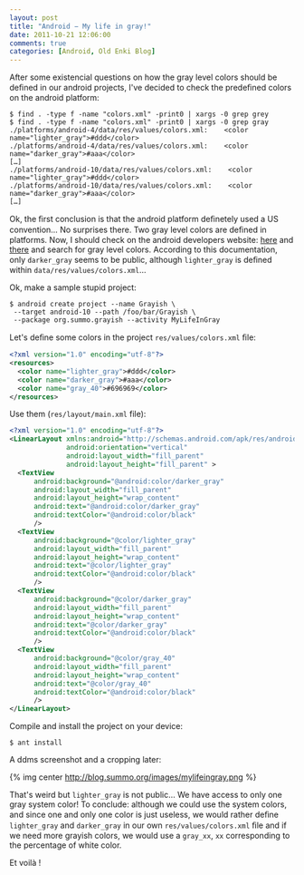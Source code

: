 ```yaml
---
layout: post
title: "Android − My life in gray!"
date: 2011-10-21 12:06:00
comments: true
categories: [Android, Old Enki Blog]
---
```

After some existencial questions on how the gray level colors should be deﬁned in our android projects, I've decided to check the predeﬁned colors on the android platform:

    $ find . -type f -name "colors.xml" -print0 | xargs -0 grep grey
    $ find . -type f -name "colors.xml" -print0 | xargs -0 grep gray
    ./platforms/android-4/data/res/values/colors.xml:    <color name="lighter_gray">#ddd</color>
    ./platforms/android-4/data/res/values/colors.xml:    <color name="darker_gray">#aaa</color>
    […]
    ./platforms/android-10/data/res/values/colors.xml:    <color name="lighter_gray">#ddd</color>
    ./platforms/android-10/data/res/values/colors.xml:    <color name="darker_gray">#aaa</color>
    […]

Ok, the ﬁrst conclusion is that the android platform deﬁnetely used a US convention… No surprises there. Two gray level colors are deﬁned in platforms. Now, I should check on the android developers website: [here](http://developer.android.com/reference/android/graphics/Color.html) and [there](http://developer.android.com/reference/android/R.color.html) and search for gray level colors. According to this documentation, only `darker_gray` seems to be public, although `lighter_gray` is deﬁned within `data/res/values/colors.xml`…

Ok, make a sample stupid project:

    $ android create project --name Grayish \
     --target android-10 --path /foo/bar/Grayish \
     --package org.summo.grayish --activity MyLifeInGray

Let's deﬁne some colors in the project `res/values/colors.xml` ﬁle:

```xml
<?xml version="1.0" encoding="utf-8"?>
<resources>
  <color name="lighter_gray">#ddd</color>
  <color name="darker_gray">#aaa</color>
  <color name="gray_40">#696969</color>
</resources>
```

Use them (`res/layout/main.xml` file):

```xml
<?xml version="1.0" encoding="utf-8"?>
<LinearLayout xmlns:android="http://schemas.android.com/apk/res/android"
              android:orientation="vertical"
              android:layout_width="fill_parent"
              android:layout_height="fill_parent" >
  <TextView
      android:background="@android:color/darker_gray"
      android:layout_width="fill_parent"
      android:layout_height="wrap_content"
      android:text="@android:color/darker_gray"
      android:textColor="@android:color/black"
      />
  <TextView
      android:background="@color/lighter_gray"
      android:layout_width="fill_parent"
      android:layout_height="wrap_content"
      android:text="@color/lighter_gray"
      android:textColor="@android:color/black"
      />
  <TextView
      android:background="@color/darker_gray"
      android:layout_width="fill_parent"
      android:layout_height="wrap_content"
      android:text="@color/darker_gray"
      android:textColor="@android:color/black"
      />
  <TextView
      android:background="@color/gray_40"
      android:layout_width="fill_parent"
      android:layout_height="wrap_content"
      android:text="@color/gray_40"
      android:textColor="@android:color/black"
      />
</LinearLayout>
```

Compile and install the project on your device:

    $ ant install

A ddms screenshot and a cropping later:

{% img center http://blog.summo.org/images/mylifeingray.png %}

That's weird but `lighter_gray` is not public… We have access to only one gray system color! To conclude: although we could use the system colors, and since one and only one color is just useless, we would rather deﬁne `lighter_gray` and `darker_gray` in our own `res/values/colors.xml` ﬁle and if we need more grayish colors, we would use a `gray_xx`, `xx` corresponding to the percentage of white color.

Et voilà !
